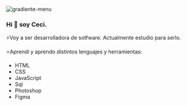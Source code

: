 
![gradiente-menu](https://user-images.githubusercontent.com/91616144/158678783-db8ca4bd-2181-4d39-a1e4-efad8d972765.png)

### Hi 👋 soy Ceci.

⚡Voy a ser desarrolladora de sotfware.
  Actualmente estudio para serlo.

⭐Aprendí y aprendo distintos lenguajes y herramientas:

- HTML
- CSS
- JavaScript
- Sql
- Photoshop
- Figma





